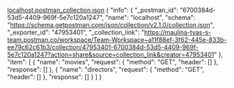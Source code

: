 [localhost.postman_collection.json](https://github.com/user-attachments/files/22118302/localhost.postman_collection.json)
{
	"info": {
		"_postman_id": "6700384d-53d5-4409-969f-5e7c120a1247",
		"name": "localhost",
		"schema": "https://schema.getpostman.com/json/collection/v2.1.0/collection.json",
		"_exporter_id": "47953401",
		"_collection_link": "https://maulina-tyas-s-team.postman.co/workspace/Team-Workspace~a11f88ef-3f62-445e-833b-ee79c62c61b3/collection/47953401-6700384d-53d5-4409-969f-5e7c120a1247?action=share&source=collection_link&creator=47953401"
	},
	"item": [
		{
			"name": "movies",
			"request": {
				"method": "GET",
				"header": []
			},
			"response": []
		},
		{
			"name": "directors",
			"request": {
				"method": "GET",
				"header": []
			},
			"response": []
		}
	]
}
